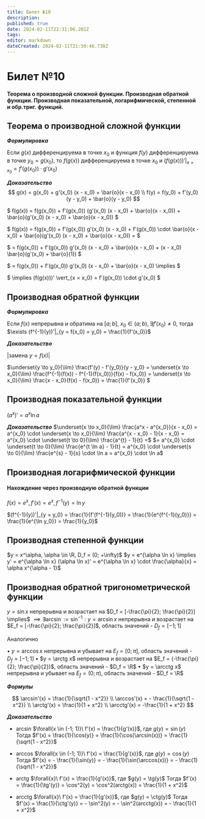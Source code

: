 ```yaml
---
title: Билет №10
description: 
published: true
date: 2024-02-11T22:31:06.201Z
tags: 
editor: markdown
dateCreated: 2024-02-11T21:50:46.730Z
---
```


# Билет №10
#### Теорема о производной сложной функции. Производная обратной функции. Производная показательной, логарифмической, степенной и обр.триг. функций. 

## Теорема о производной сложной функции

***Формулировка***

Если $g(x)$ дифференцируема в точке $x_0$ и функция $f(y)$ дифференцируема в точке $y_0 = g(x_0)$, то $f(g(x))$ дифференцируема в точке $x_0$ и $(f(g(x)))' \vert_{x = x_0} = f'(g(x_0)) \cdot g'(x_0)$

***Доказательство***
$$
g(x) = g(x_0) + g'(x_0) (x - x_0) + \bar{o}(x - x_0) \\
f(y) = f(y_0) + f'(y_0) (y - y_0) + \bar{o}(y - y_0)
$$

$
f(g(x)) = f(g(x_0)) + f'(g(x_0)) (g'(x_0) (x - x_0) + \bar{o}(x - x_0)) + \bar{o}(g'(x_0) (x - x_0) + \bar{o}(x - x_0))
$

$
f(g(x)) = f(g(x_0)) + f'(g(x_0)) g'(x_0) (x - x_0) + f'(g(x_0)) \cdot \bar{o}(x - x_0) + \bar{o}(g'(x_0) (x - x_0) + \bar{o}(x - x_0)) =
$

$
= f(g(x_0)) + f'(g(x_0)) g'(x_0) (x - x_0) + \bar{o}(x - x_0)  + (x - x_0) \bar{o}(g'(x_0) + \bar{o}(1))
$

$
= f(g(x_0)) + f'(g(x_0)) g'(x_0) (x - x_0) + \bar{o}(x - x_0) \implies
$

$
\implies (f(g(x)))' \vert_{x = x_0} = f'(g(x_0)) \cdot g'(x_0)
$

## Производная обратной функции

***Формулировка***

Если $f(x)$ непрерывна и обратима на $[a; b]$, $x_0 \in (a; b), \exists f'(x_0) \ne 0$, тогда
$\exists (f^{-1}(y))'|_{y = f(x_0) = y_0} = \frac{1}{f'(x_0)}$

***Доказательство***

$| \text{замена } y = f(x) \vert$

$\underset{y \to y_0}{\lim} \frac{f'(y) - f'(y_0)}{y - y_0} = \underset{x \to x_0}{\lim} \frac{f^{-1}(f(x)) - f^{-1}(f(x_0))}{f(x) - f(x_0)}
        = \underset{x \to x_0}{\lim} \frac{x - x_0}{f(x) - f(x_0)} = \frac{1}{f'(x_0)}
$

## Производная показательной функции

$(a^x)' = a^x \ln a$

***Доказательство***
$\underset{x \to x_0}{\lim} \frac{a^x - a^{x_0}}{x - x_0} = a^{x_0} \cdot \underset{x \to x_0}{\lim} \frac{a^{x - x_0} - 1}{x - x_0} = a^{x_0} \cdot \underset{t \to 0}{\lim} \frac{a^{t} - 1}{t} =$
$= a^{x_0} \cdot \underset{t \to 0}{\lim} \frac{e^{t \ln a} - 1}{t} =
a^{x_0} \cdot \underset{s \to 0}{\lim} \frac{e^{s} - 1}{s} \cdot \ln a = a^{x_0} \cdot \ln a$

## Производная логарифмической функции
#### Нахождение через производную обратной функции

$f(x) = e^x, f'(x) = e^x, f^{-1}(y) = \ln y$

$(f^{-1}(y))'|_{y = y_0} = \frac{1}{f'(f^{-1}(y_0))} = \frac{1}{e^{f^{-1}(y_0)}} = \frac{1}{e^{\ln y_0}} = \frac{1}{y_0}$

## Производная степенной функции

$y = x^\alpha, \alpha \in \R, D_f = (0; +\infty)$
$y = e^{\alpha \ln x} \implies y' = e^{\alpha \ln x} (\alpha \ln x)' = e^{\alpha \ln x} \cdot \frac{\alpha}{x} = \alpha x^{\alpha - 1}$

## Производная обратной тригонометрической функции
$y = \sin x$ непрерывна и возрастает на $D_f = [-\frac{\pi}{2}; \frac{\pi}{2}] \implies$
$\implies \exists \arcsin := \sin^{-1}: y = \arcsin x$ непрерывна и возрастает на $E_f = [-\frac{\pi}{2}; \frac{\pi}{2}]$, область значений - $D_f = [-1; 1]$

Аналогично

$\bullet$ $y = \arccos x$ непрерывна и убывает на $E_f = [0; \pi]$, область значений - $D_f = [-1; 1]$
$\bullet$ $y = \arctg x$ непрерывна и возрастает на $E_f = (-\frac{\pi}{2}; \frac{\pi}{2})$, область значений - $D_f = \R$
$\bullet$ $y = \arcctg x$ непрерывна и убывает на $E_f = (0; \pi)$, область значений - $D_f = \R$

***Формулы***

$$
\arcsin'(x) = \frac{1}{\sqrt{1 - x^2}} \\
\arccos'(x) = - \frac{1}{\sqrt{1 - x^2}} \\
\arctg'(x) = \frac{1}{1 + x^2} \\
\arcctg'(x) = -\frac{1}{1 + x^2}
$$

***Доказательство***

* arcsin
	$\forall{x \in (-1; 1)}\ f'(x) = \frac{1}{g'(x)}$, где $g(y) = \sin(y)$
	Тогда $f'(x) = \frac{1}{\cos(y)} = \frac{1}{\cos(\arcsin(x))} = \frac{1}{\sqrt{1 - x^2}}$
  
* arccos
	$\forall{x \in (-1; 1)}\ f'(x) = \frac{1}{g'(x)}$, где $g(y) = \cos(y)$
	Тогда $f'(x) = - \frac{1}{\sin(y)} = - \frac{1}{\sin(\arccos(x))} = - \frac{1}{\sqrt{1 - x^2}}$
  
* arctg
	$\forall{x}\ f'(x) = \frac{1}{g'(x)}$, где $g(y) = \tg(y)$
	Тогда $f'(x) = \frac{1}{\tg'(y)} = \cos^2(y) = \cos^2(arctg(x)) = \frac{1}{1 + x^2}$
  
* arcctg
	$\forall{x}\ f'(x) = \frac{1}{g'(x)}$, где $g(y) = \ctg(y)$
	Тогда $f'(x) = \frac{1}{\ctg'(y)} = - \sin^2(y) = - \sin^2(arcctg(x)) = - \frac{1}{1 + x^2}$
	